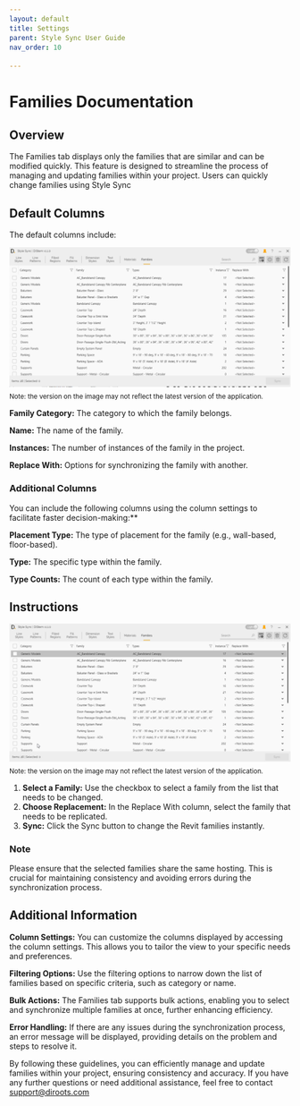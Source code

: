 ```yaml
---
layout: default
title: Settings
parent: Style Sync User Guide
nav_order: 10

---
```


# Families Documentation

##  Overview

The Families tab displays only the families that are similar and can be modified quickly. This feature is designed to streamline the process of managing and updating families within your project.
Users can quickly change families using Style Sync

##  Default Columns

The default columns include:

![DiStem Style Sync - Line Styles UI](../../../assets\images\StyleSync\DS_SS_FM_UI.png)  
<sub>Note: the version on the image may not reflect the latest version of the application.</sub>


**Family Category:** The category to which the family belongs.

**Name:** The name of the family.

**Instances:** The number of instances of the family in the project.

**Replace With:** Options for synchronizing the family with another.

### Additional Columns

You can include the following columns using the column settings to facilitate faster decision-making:**

**Placement Type:** The type of placement for the family (e.g., wall-based, floor-based).

**Type:** The specific type within the family.

**Type Counts:** The count of each type within the family.

##  Instructions

![DiStem Style Sync - Sync Families](../../../assets\images\StyleSync\DS_SS_FM_SyncFamilies.gif)  
<sub>Note: the version on the image may not reflect the latest version of the application.</sub>


1. **Select a Family:** Use the checkbox to select a family from the list that needs to be changed.
2. **Choose Replacement:** In the Replace With column, select the family that needs to be replicated.
3. **Sync:** Click the Sync button to change the Revit families instantly.

### Note

Please ensure that the selected families share the same hosting. This is crucial for maintaining consistency and avoiding errors during the synchronization process.

##  Additional Information

**Column Settings:** You can customize the columns displayed by accessing the column settings. This allows you to tailor the view to your specific needs and preferences.

**Filtering Options:** Use the filtering options to narrow down the list of families based on specific criteria, such as category or name.

**Bulk Actions:** The Families tab supports bulk actions, enabling you to select and synchronize multiple families at once, further enhancing efficiency.

**Error Handling:** If there are any issues during the synchronization process, an error message will be displayed, providing details on the problem and steps to resolve it.

By following these guidelines, you can efficiently manage and update families within your project, ensuring consistency and accuracy. If you have any further questions or need additional assistance, feel free to contact support@diroots.com